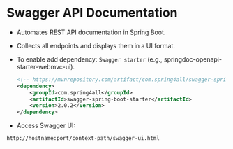 <h1>Swagger API Documentation</h1>


- Automates REST API documentation in Spring Boot.
- Collects all endpoints and displays them in a UI format.
- To enable add dependency: `Swagger starter` (e.g., springdoc-openapi-starter-webmvc-ui).

    ```xml
    <!-- https://mvnrepository.com/artifact/com.spring4all/swagger-spring-boot-starter -->
    <dependency>
        <groupId>com.spring4all</groupId>
        <artifactId>swagger-spring-boot-starter</artifactId>
        <version>2.0.2</version>
    </dependency>
    ```


- Access Swagger UI:
```bash
http://hostname:port/context-path/swagger-ui.html
```